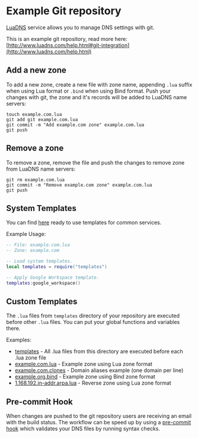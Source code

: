 # Example Git repository

[LuaDNS](http://www.luadns.com/) service allows you to manage DNS settings with
git.

This is an example git repository, read more here:
[http://www.luadns.com/help.html#git-integration](http://www.luadns.com/help.html)

## Add a new zone

To add a new zone, create a new file with zone name, appending `.lua` suffix
when using Lua format or `.bind` when using Bind format. Push your changes with
git, the zone and it's records will be added to LuaDNS name servers:

```
touch example.com.lua
git add git example.com.lua
git commit -m "Add example.com zone" example.com.lua
git push
```

## Remove a zone

To remove a zone, remove the file and push the changes to remove zone from
LuaDNS name servers:

```
git rm example.com.lua
git commit -m "Remove example.com zone" example.com.lua
git push
```

## System Templates

You can find [here](https://github.com/luadns/templates) ready to use templates for common services.

Example Usage:

```lua
-- File: example.com.lua
-- Zone: example.com

-- Load system templates.
local templates = require("templates")

-- Apply Google Workspace template.
templates:google_workspace()
```

## Custom Templates

The `.lua` files from `templates` directory of your repository are executed
before other `.lua` files. You can put your global functions and variables
there.

Examples:

* [templates](templates) - All .lua files from this directory are executed before each .lua zone file
* [example.com.lua](example.com.lua) - Example zone using Lua zone format
* [example.com.clones](example.com.clones) - Domain aliases example (one domain per line)
* [example.org.bind](example.org.bind) - Example zone using Bind zone format
* [1.168.192.in-addr.arpa.lua](1.168.192.in-addr.arpa.lua) - Reverse zone using Lua zone format

## Pre-commit Hook

When changes are pushed to the git repository users are receiving an email with
the build status. The workflow can be speed up by using a [pre-commit
hook](.githooks/pre-commit) which validates your DNS files by running syntax checks.
